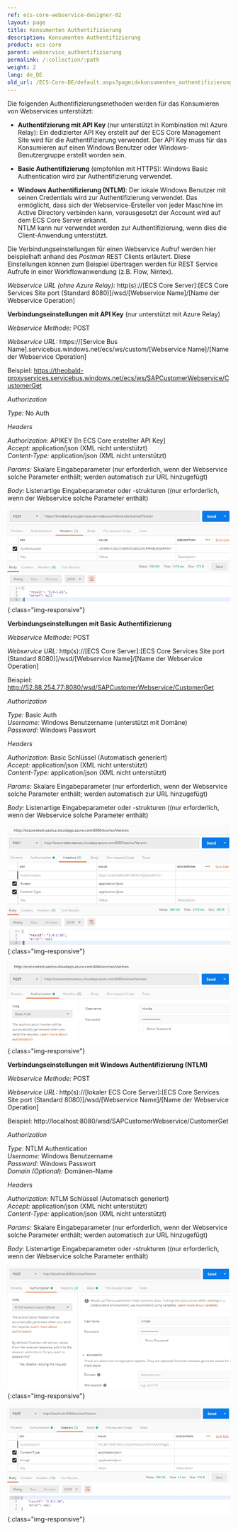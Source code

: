 ```yaml
---
ref: ecs-core-webservice-designer-02
layout: page
title: Konsumenten Authentifizierung
description: Konsumenten Authentifizierung
product: ecs-core
parent: webservice_authentifizierung
permalink: /:collection/:path
weight: 2
lang: de_DE
old_url: /ECS-Core-DE/default.aspx?pageid=konsumenten_authentifizierung
---
```


Die folgenden Authentifizierungsmethoden werden für das Konsumieren von Webservices unterstützt: 

- **Authentifzierung mit API Key** (nur unterstützt in Kombination mit Azure Relay): Ein dedizierter API Key erstellt auf der ECS Core Management Site wird für die Authentifizierung verwendet. Der API Key muss für das Konsumieren auf einen Windows Benutzer oder Windows-Benutzergruppe erstellt worden sein.  

- **Basic Authentifizierung** (empfohlen mit HTTPS): Windows Basic Authentication wird zur Authentifizierung verwendet.

- **Windows Authentifizierung (NTLM)**: Der lokale Windows Benutzer mit seinen Credentials wird zur Authentifizierung verwendet. Das ermöglicht, dass sich der Webservice-Ersteller von jeder Maschine im Active Directory verbinden kann, vorausgesetzt der Account wird auf dem ECS Core Server erkannt. <br>
NTLM kann nur verwendet werden zur Authentifizierung, wenn dies die Client-Anwendung unterstützt.


Die Verbindungseinstellungen für einen Webservice Aufruf werden hier beispielhaft anhand des *Postman* REST Clients erläutert. Diese Einstellungen können zum Beispiel übertragen werden für REST Service Aufrufe in einer Workflowanwendung (z.B. Flow, Nintex). 


*Webservice URL (ohne Azure Relay):* 		http(s)://[ECS Core Server]:[ECS Core Services Site port (Standard 8080)]/wsd/[Webservice Name]/[Name der Webservice Operation]<br>

**Verbindungseinstellungen mit API Key** (nur unterstützt mit Azure Relay)

*Webservice Methode:* 	POST<br>

*Webservice URL:*  https://[Service Bus Name].servicebus.windows.net/ecs/ws/custom/[Webservice Name]/[Name der Webservice Operation]<br>

Beispiel: https://theobald-proxyservices.servicebus.windows.net/ecs/ws/SAPCustomerWebservice/CustomerGet                  

*Authorization*
                
*Type:* 			No Auth

*Headers*

*Authorization:*      	APIKEY [In ECS Core erstellter API Key]<br>
*Accept:*                	application/json (XML nicht unterstützt)<br>
*Content-Type:*      	application/json (XML nicht unterstützt) 

*Params:*				Skalare Eingabeparameter (nur erforderlich, wenn der Webservice solche Parameter enthält; werden automatisch zur URL hinzugefügt)

*Body:*					Listenartige Eingabeparameter oder -strukturen ((nur erforderlich, wenn der Webservice solche Parameter enthält) 

![ecscore-webservicetest_4](/img/content/ecscore-webservicetest_4.jpg){:class="img-responsive"}

**Verbindungseinstellungen mit Basic Authentifizierung**

*Webservice Methode:* 	POST<br>

*Webservice URL:* 		http(s)://[ECS Core Server]:[ECS Core Services Site port (Standard 8080)]/wsd/[Webservice Name]/[Name der Webservice Operation]<br>

Beispiel: http://52.88.254.77:8080/wsd/SAPCustomerWebservice/CustomerGet 

*Authorization*	   

*Type:* 				   Basic Auth<br>
*Username:*			   Windows Benutzername (unterstützt mit Domäne)<br>
*Password:*			   Windows Passwort

*Headers*

*Authorization:*      		Basic Schlüssel (Automatisch generiert)<br>
*Accept:*                		application/json (XML nicht unterstützt)<br>
*Content-Type:*      		application/json (XML nicht unterstützt) 

*Params:*				Skalare Eingabeparameter (nur erforderlich, wenn der Webservice solche Parameter enthält; werden automatisch zur URL hinzugefügt)

*Body:*					Listenartige Eingabeparameter oder -strukturen ((nur erforderlich, wenn der Webservice solche Parameter enthält) 

![ecscore-webservicetest_5](/img/content/ecscore-webservicetest_5.jpg){:class="img-responsive"}

![ecscore-webservicetest_6](/img/content/ecscore-webservicetest_6.jpg){:class="img-responsive"}

**Verbindungseinstellungen mit Windows Authentifizierung (NTLM)**  

*Webservice Methode:* 	POST<br>

*Webservice URL:* 		http(s)://[lokaler ECS Core Server]:[ECS Core Services Site port (Standard 8080)]/wsd/[Webservice Name]/[Name der Webservice Operation]<br>

Beispiel: http://localhost:8080/wsd/SAPCustomerWebservice/CustomerGet

*Authorization* 

*Type:* 				   NTLM Authentication<br>
*Username:*			   Windows Benutzername<br>
*Password:*			   Windows Passwort<br>
*Domain (Optional):*	   Domänen-Name	
 
*Headers*

*Authorization:*      		NTLM Schlüssel (Automatisch generiert)<br>
*Accept:*                		application/json (XML nicht unterstützt)<br>
*Content-Type:*      		application/json (XML nicht unterstützt) 

*Params:*				Skalare Eingabeparameter (nur erforderlich, wenn der Webservice solche Parameter enthält; werden automatisch zur URL hinzugefügt)

*Body:*					Listenartige Eingabeparameter oder -strukturen ((nur erforderlich, wenn der Webservice solche Parameter enthält) 

![ecscore-webservicetest_7](/img/content/ecscore-webservicetest_7.jpg){:class="img-responsive"}

![ecscore-webservicetest_8](/img/content/ecscore-webservicetest_8.jpg){:class="img-responsive"}